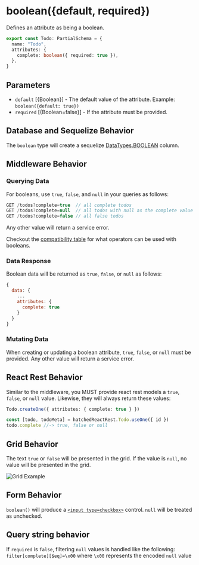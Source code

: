 # boolean({default, required})

Defines an attribute as being a boolean.

```ts
export const Todo: PartialSchema = {
  name: "Todo",
  attributes: {
    complete: boolean({ required: true }),
  },
}
```

## Parameters

- `default` [{Boolean}] - The default value of the attribute. Example: `boolean({default: true})`
- `required` [{Boolean=false}] - If the attribute must be provided.

## Database and Sequelize Behavior

The `boolean` type will create a sequelize [DataTypes.BOOLEAN](https://sequelize.org/docs/v6/core-concepts/model-basics/#boolean) column.

## Middleware Behavior

### Querying Data

For booleans, use `true`, `false`, and `null` in your queries as follows:

```js
GET /todos?complete=true  // all complete todos
GET /todos?complete=null  // all todos with null as the complete value
GET /todos?complete=false // all false todos
```

Any other value will return a service error.

Checkout the [compatibility table](../filtering-data/filtering-data.md#compatibility) for what operators can be used with booleans.

### Data Response

Boolean data will be returned as `true`, `false`, or `null` as follows:

```js
{
  data: {
    ...
    attributes: {
      complete: true
    }
  }
}
```

### Mutating Data

When creating or updating a boolean attribute, `true`, `false`, or `null` must be provided. Any other value will return a service error.

## React Rest Behavior

Similar to the middleware, you MUST provide react rest models a `true`, `false`, or `null` value. Likewise, they will always return these values:

```ts
Todo.createOne({ attributes: { complete: true } })

const [todo, todoMeta] = hatchedReactRest.Todo.useOne({ id })
todo.complete //-> true, false or null
```

## Grid Behavior

The text `true` or `false` will be presented in the grid. If the value is `null`, no value will be presented in the grid.

![Grid Example](https://github.com/bitovi/hatchify/assets/78602/ddbf26a1-180b-4fc7-a483-fde52dc4fce9)

## Form Behavior

`boolean()` will produce a [`<input type=checkbox>`](https://developer.mozilla.org/en-US/docs/Web/HTML/Element/input/checkbox) control. `null` will be treated as unchecked.

## Query string behavior

If `required` is `false`, filtering `null` values is handled like the following:
`filter[complete][$eq]=\x00` where `\x00` represents the encoded `null` value
